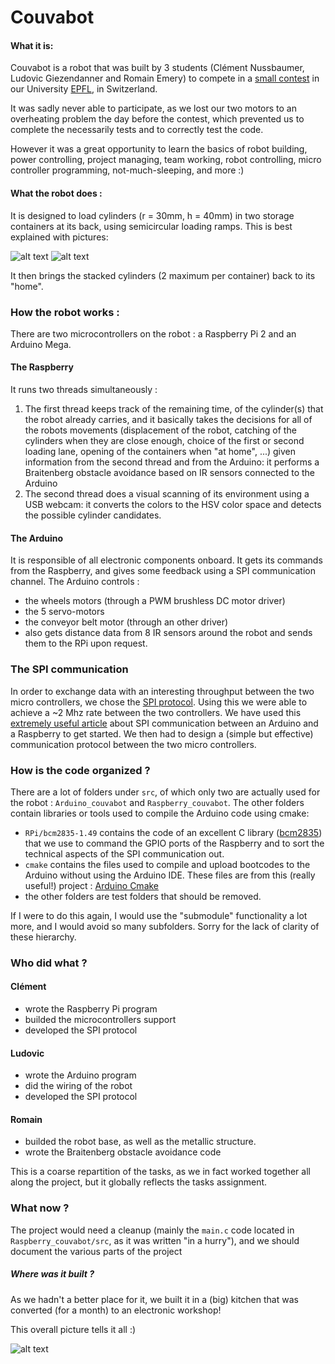 # Couvabot

#### What it is:

Couvabot is a robot that was built by 3 students (Clément Nussbaumer, Ludovic Giezendanner and Romain Emery) to compete in a  [small contest](http://robopoly.epfl.ch/files/content/sites/robopoly/files/evenements/GC_2015-2016/2015-2016%20-%20Grand%20Concours%20Robopoly.pdf) in our University [EPFL](http://epfl.ch), in Switzerland.

It was sadly never able to participate, as we lost our two motors to an overheating problem the day before the contest, which prevented us to complete the necessarily tests and to correctly test the code.

However it was a great opportunity to learn the basics of robot building, power controlling, project managing, team working, robot controlling, micro controller programming, not-much-sleeping, and more :)

#### What the robot does :

It is designed to load cylinders (r = 30mm, h = 40mm) in two storage containers at its back, using semicircular loading ramps.
This is best explained with pictures:

![alt text][modele_global-view]
![alt text][modele_rear-view]

[modele_global-view]: https://drive.google.com/uc?id=0Bysw2qjh_V3-TS1nTVk5cjFPTzg "Global view of the 3d model"
[modele_rear-view]: https://drive.google.com/uc?id=0Bysw2qjh_V3-djhHZVhfMWFYYUk "Rear view of the 3d model"

It then brings the stacked cylinders (2 maximum per container) back to its "home".

### How the robot works :

There are two microcontrollers on the robot : a Raspberry Pi 2 and an Arduino Mega.

#### The Raspberry

It runs two threads simultaneously :
1. The first thread keeps track of the remaining time, of the cylinder(s) that the robot already carries, and it basically takes the decisions for all of the robots movements (displacement of the robot, catching of the cylinders when they are close enough, choice of the first or second loading lane, opening of the containers when "at home", ...) given information from the second thread and from the Arduino: it performs a Braitenberg obstacle avoidance based on IR sensors connected to the Arduino
2. The second thread does a visual scanning of its environment using a USB webcam: it converts the colors to the HSV color space and detects the possible cylinder candidates.

#### The Arduino

It is responsible of all electronic components onboard.
It gets its commands from the Raspberry, and gives some feedback using a SPI communication channel.
The Arduino controls :
* the wheels motors (through a PWM brushless DC motor driver)
* the 5 servo-motors
* the conveyor belt motor (through an other driver)
* also gets distance data from 8 IR sensors around the robot and sends them to the RPi upon request.

### The SPI communication

In order to exchange data with an interesting throughput between the two micro controllers, we chose the [SPI protocol](https://en.wikipedia.org/wiki/Serial_Peripheral_Interface_Bus). Using this we were able to achieve a ~2 Mhz rate between the two controllers. We have used this [extremely useful article](http://robotics.hobbizine.com/raspiduino.html) about SPI communication between an Arduino and a Raspberry to get started.
We then had to design a (simple but effective) communication protocol between the two micro controllers.

### How is the code organized ?

There are a lot of folders under `src`, of which only two are actually used for the robot : `Arduino_couvabot` and `Raspberry_couvabot`. The other folders contain libraries or tools used to compile the Arduino code using cmake:
* `RPi/bcm2835-1.49` contains the code of an excellent C library ([bcm2835](http://www.airspayce.com/mikem/bcm2835/)) that we use to command the GPIO ports of the Raspberry and to sort the technical aspects of the SPI communication out.
* `cmake` contains the files used to compile and upload bootcodes to the Arduino without using the Arduino IDE. These files are from this (really useful!) project : [Arduino Cmake](https://github.com/queezythegreat/arduino-cmake)
* the other folders are test folders that should be removed.

If I were to do this again, I would use the "submodule" functionality a lot more, and I would avoid so many subfolders. Sorry for the lack of clarity of these hierarchy.

### Who did what ?

#### Clément
* wrote the Raspberry Pi program
* builded the microcontrollers support
* developed the SPI protocol

#### Ludovic
* wrote the Arduino program
* did the wiring of the robot
* developed the SPI protocol

#### Romain
* builded the robot base, as well as the metallic structure.
* wrote the Braitenberg obstacle avoidance code

This is a coarse repartition of the tasks, as we in fact worked together all along the project, but it globally reflects the tasks assignment.

### What now ?

The project would need a cleanup (mainly the `main.c` code located in `Raspberry_couvabot/src`, as it was written "in a hurry"), and we should document the various parts of the project

##### Where was  it built ?

As we hadn't a better place for it, we built it in a (big) kitchen that was converted (for a month) to an electronic workshop!

This overall picture tells it all :)

![alt text][robot_global-view]

[robot_global-view]: https://docs.google.com/uc?id=0Bysw2qjh_V3-V2wyQi03X0ljS0k "Global view of the robot (over the hob!)"
